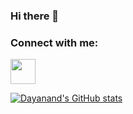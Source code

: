 ### Hi there 👋
<h3 align="left">Connect with me:</h3>
<p align="left">
<a href="https://www.linkedin.com/in/dayanand-gavas-61a53237/" target="blank"><img align="center" src="https://cdn2.iconfinder.com/data/icons/social-media-2285/512/1_Linkedin_unofficial_colored_svg-512.png" alt="" height="40" width="40" /></a>
</p>
  
[![Dayanand's GitHub stats](https://github-readme-stats.vercel.app/api?username=Dayanand143&show_icons=true&theme=radical)](https://github.com/anuraghazra/github-readme-stats)
